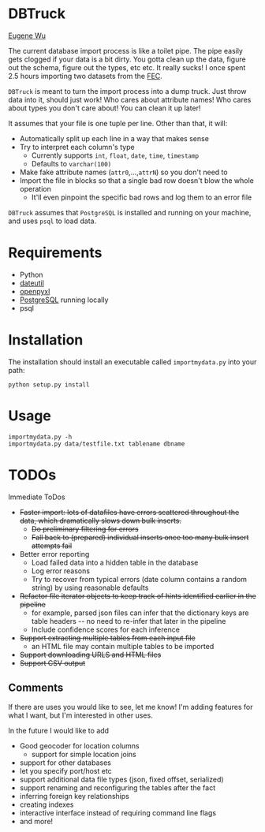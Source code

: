 # DBTruck
[Eugene Wu](http://www.sirrice.com)

The current database import process is like a toilet pipe.  The pipe
easily gets clogged if your data is a bit dirty.  You gotta clean up the data, figure out the schema, figure out the types, etc etc.  It really sucks!  I once spent 2.5 hours importing two datasets from the [FEC](http://www.fec.gov/disclosurep/pnational.do).

`DBTruck` is meant to turn the import process into a dump truck.  Just throw data
into it, should just work!  Who cares about attribute names!  Who cares about types you don't care about!  You can clean it up later!

It assumes that your file is one tuple per line.  Other than that, it
will:

* Automatically split up each line in a way that makes sense
* Try to interpret each column's type
  * Currently supports `int`, `float`, `date`, `time`, `timestamp`
  * Defaults to `varchar(100)`
* Make fake attribute names (`attr0`,…,`attrN`) so you don't need to
* Import the file in blocks so that a single bad row doesn't blow the
  whole operation
  * It'll even pinpoint the specific bad rows and log them to an error
    file 


`DBTruck` assumes that `PostgreSQL` is installed and running on your 
machine, and uses `psql` to load data.

# Requirements

* Python
* [dateutil](http://labix.org/python-dateutil#head-2f49784d6b27bae60cde1cff6a535663cf87497b)
* [openpyxl](http://packages.python.org/openpyxl/usage.html)
* [PostgreSQL](http://www.postgresql.org/download/) running locally
* psql


# Installation

The installation should install an executable called `importmydata.py` into your path:

    python setup.py install

# Usage

    importmydata.py -h
    importmydata.py data/testfile.txt tablename dbname

# TODOs

Immediate ToDos

* ~~Faster import: lots of datafiles have errors scattered throughout the data, which dramatically
  slows down bulk inserts.~~ 
  * ~~Do preliminary filtering for errors~~
  * ~~Fall back to (prepared) individual inserts once too many bulk insert attempts fail~~
* Better error reporting
  * Load failed data into a hidden table in the database
  * Log error reasons
  * Try to recover from typical errors (date column contains a random string) by using reasonable defaults
* ~~Refactor file iterator objects to keep track of hints identified earlier in the pipeline~~
  * for example, parsed json files can infer that the dictionary keys are table headers -- no
    need to re-infer that later in the pipeline
  * Include confidence scores for each inference
* ~~Support extracting multiple tables from each input file~~
  * an HTML file may contain multiple tables to be imported
* ~~Support downloading URLS and HTML files~~
* ~~Support CSV output~~


## Comments

If there are uses you would like to see, let me know!  I'm adding features for what
I want, but I'm interested in other uses.

In the future I would like to add

* Good geocoder for location columns
  * support for simple location joins
* support for other databases
* let you specify port/host etc
* support additional data file types (json, fixed offset, serialized)
* support renaming and reconfiguring the tables after the fact
* inferring foreign key relationships
* creating indexes
* interactive interface instead of requiring command line flags
* and more!
